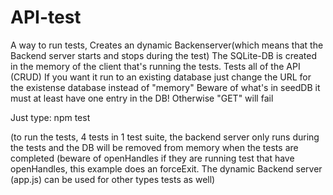# API-test
A way to run tests, 
Creates an dynamic Backenserver(which means that the Backend server starts and stops during the test) The SQLite-DB is created in the memory of the client that's running the tests.
Tests all of the API (CRUD) If you want it run to an existing database just change the URL for the existense database instead of "memory" 
Beware of what's in seedDB it must at least have one entry in the DB! Otherwise "GET" will fail

Just type: 
npm test 

(to run the tests, 4 tests in 1 test suite, the backend server only runs during the tests and the DB will be removed from memory when the tests are completed (beware of openHandles if they are running test that have openHandles, this example does an forceExit. The dynamic Backend server (app.js) can be used for other types tests as well)
